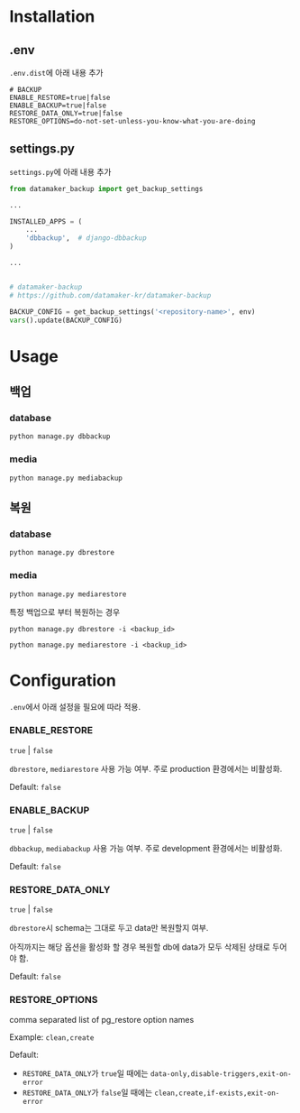 # Installation

## .env
`.env.dist`에 아래 내용 추가

```dotenv
# BACKUP
ENABLE_RESTORE=true|false
ENABLE_BACKUP=true|false
RESTORE_DATA_ONLY=true|false
RESTORE_OPTIONS=do-not-set-unless-you-know-what-you-are-doing
```

## settings.py

`settings.py`에 아래 내용 추가

```python
from datamaker_backup import get_backup_settings

...

INSTALLED_APPS = (
    ...
    'dbbackup',  # django-dbbackup
)

...


# datamaker-backup
# https://github.com/datamaker-kr/datamaker-backup

BACKUP_CONFIG = get_backup_settings('<repository-name>', env)
vars().update(BACKUP_CONFIG)
```

# Usage

## 백업

### database

```shell
python manage.py dbbackup
```

### media

```shell
python manage.py mediabackup
```

## 복원


### database

```shell
python manage.py dbrestore
```

### media

```shell
python manage.py mediarestore
```

특정 백업으로 부터 복원하는 경우 

```shell
python manage.py dbrestore -i <backup_id>
```

```shell
python manage.py mediarestore -i <backup_id>
```

# Configuration

`.env`에서 아래 설정을 필요에 따라 적용.

### ENABLE_RESTORE
`true` | `false`

`dbrestore`, `mediarestore` 사용 가능 여부. 주로 production 환경에서는 비활성화.

Default: `false`

### ENABLE_BACKUP
`true` | `false`

`dbbackup`, `mediabackup` 사용 가능 여부. 주로 development 환경에서는 비활성화.

Default: `false`

### RESTORE_DATA_ONLY
`true` | `false`

`dbrestore`시 schema는 그대로 두고 data만 복원할지 여부.

아직까지는 해당 옵션을 활성화 할 경우 복원할 db에 data가 모두 삭제된 상태로 두어야 함.

Default: `false`

### RESTORE_OPTIONS
comma separated list of pg_restore option names

Example:
`clean,create`

Default:
- `RESTORE_DATA_ONLY`가 `true`일 때에는 `data-only,disable-triggers,exit-on-error`
- `RESTORE_DATA_ONLY`가 `false`일 때에는 `clean,create,if-exists,exit-on-error`
